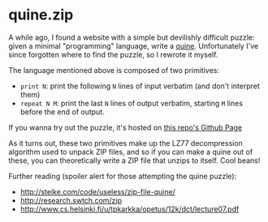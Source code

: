 quine.zip
=========

A while ago, I found a website with a simple but devilishly difficult puzzle:
given a minimal "programming" language, write a
[quine](https://en.wikipedia.org/wiki/Quine_(computing)).  Unfortunately I've
since forgotten where to find the puzzle, so I rewrote it myself.

The language mentioned above is composed of two primitives:

* `print N`: print the following `N` lines of input verbatim (and don't
  interpret them)
* `repeat N M`: print the last `N` lines of output verbatim, starting `M` lines
  before the end of output.

If you wanna try out the puzzle, it's hosted on 
[this repo's Github Page](http://wgreenberg.github.io/quine.zip)

As it turns out, these two primitives make up the LZ77 decompression algorithm
used to unpack ZIP files, and so if you can make a quine out of these, you can
theoretically write a ZIP file that unzips to itself. Cool beans!

Further reading (spoiler alert for those attempting the quine puzzle):

* http://steike.com/code/useless/zip-file-quine/
* http://research.swtch.com/zip
* http://www.cs.helsinki.fi/u/tpkarkka/opetus/12k/dct/lecture07.pdf

